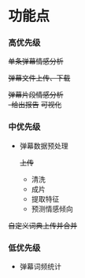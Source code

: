 # 功能点
### 高优先级
~~单条弹幕情感分析~~
 
~~弹幕文件上传、下载~~

~~弹幕片段情感分析~~    
    ~~-给出报告~~
    ~~可视化~~
### 中优先级
- 弹幕数据预处理
    
    ~~上传~~
    - 清洗
    - 成片
    - 提取特征
    - 预测情感倾向
    

~~自定义词典上传并合并~~

### 低优先级
- 弹幕词频统计